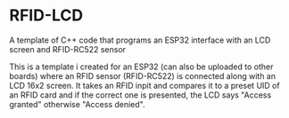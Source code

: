 # RFID-LCD
A template of C++ code that programs an ESP32 interface with an LCD screen and RFID-RC522 sensor

This is a template i created for an ESP32 (can also be uploaded to other boards) where an RFID sensor (RFID-RC522) is connected along with an LCD 16x2 screen.
It takes an RFID inpit and compares it to a preset UID of an RFID card and if the correct one is presented, the LCD says "Access granted" otherwise "Access denied". 
